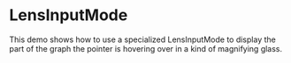 # LensInputMode

This demo shows how to use a specialized LensInputMode to display the part of
        the graph the pointer is hovering over in a kind of magnifying glass.
